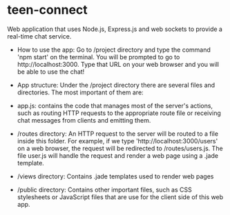 # teen-connect
Web application that uses Node.js, Express.js and web sockets to provide a real-time chat service.


 * How to use the app:
Go to /project directory and type the command 'npm start' on the terminal. You will be prompted to go to http://localhost:3000. Type that URL on your web browser and you will be able to use the chat!


 * App structure:
Under the /project directory there are several files and directories. The most important of them are:
  * app.js:
    contains the code that manages most of the server's actions, such as routing HTTP requests to the appropriate route file or receiving chat messages from clients and emitting them.

  * /routes directory:
    An HTTP request to the server will be routed to a file inside this folder. For example, if we type 'http://localhost:3000/users' on a web browser, the request will be redirected to /routes/users.js. The file user.js will handle the request and render a web page using a .jade template.
    
  * /views directory:
    Contains .jade templates used to render web pages
  
  * /public directory:
    Contains other important files, such as CSS stylesheets or JavaScript files that are use for the client side of this web app.
